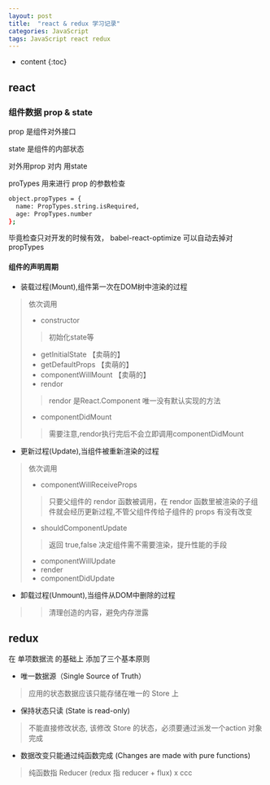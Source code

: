 ```yaml
---
layout: post
title:  "react & redux 学习记录"
categories: JavaScript
tags: JavaScript react redux
---
```


* content
{:toc}
## react
### 组件数据 prop & state
prop 是组件对外接口

state 是组件的内部状态

对外用prop 对内 用state

proTypes 用来进行 prop 的参数检查




```bash
object.propTypes = {
  name: PropTypes.string.isRequired,
  age: PropTypes.number
};

```

毕竟检查只对开发的时候有效， babel-react-optimize 可以自动去掉对 propTypes

#### 组件的声明周期
* 装载过程(Mount),组件第一次在DOM树中渲染的过程
> 依次调用
>* constructor
>> 初始化state等
>* getInitialState 【卖萌的】
>* getDefaultProps 【卖萌的】
>* componentWillMount 【卖萌的】
>* rendor 
>> rendor 是React.Component 唯一没有默认实现的方法
>* componentDidMount
>> 需要注意,rendor执行完后不会立即调用componentDidMount

* 更新过程(Update),当组件被重新渲染的过程
> 依次调用
>* componentWillReceiveProps
>> 只要父组件的 rendor 函数被调用，在 rendor 函数里被渲染的子组件就会经历更新过程,不管父组件传给子组件的 props 有没有改变
>* shouldComponentUpdate
>> 返回 true,false 决定组件需不需要渲染，提升性能的手段
>* componentWillUpdate
>* render
>* componentDidUpdate

* 卸载过程(Unmount),当组件从DOM中删除的过程
>> 清理创造的内容，避免内存泄露 


## redux
在 单项数据流 的基础上 添加了三个基本原则
* 唯一数据源（Single Source of Truth）
> 应用的状态数据应该只能存储在唯一的 Store 上
* 保持状态只读 (State is read-only)
> 不能直接修改状态, 该修改 Store 的状态，必须要通过派发一个action 对象完成
* 数据改变只能通过纯函数完成 (Changes are made with pure functions)
> 纯函数指 Reducer (redux 指 reducer + flux)
x ccc         